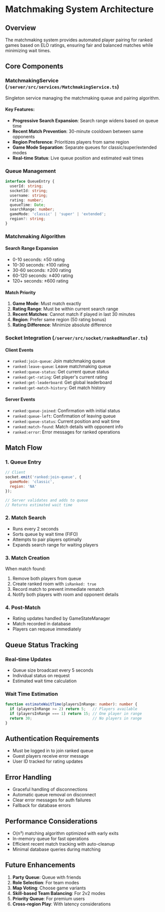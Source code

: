# Matchmaking System Architecture

## Overview
The matchmaking system provides automated player pairing for ranked games based on ELO ratings, ensuring fair and balanced matches while minimizing wait times.

## Core Components

### MatchmakingService (`/server/src/services/MatchmakingService.ts`)
Singleton service managing the matchmaking queue and pairing algorithm.

#### Key Features:
- **Progressive Search Expansion**: Search range widens based on queue time
- **Recent Match Prevention**: 30-minute cooldown between same opponents
- **Region Preference**: Prioritizes players from same region
- **Game Mode Separation**: Separate queues for classic/super/extended modes
- **Real-time Status**: Live queue position and estimated wait times

### Queue Management
```typescript
interface QueueEntry {
  userId: string;
  socketId: string;
  username: string;
  rating: number;
  queueTime: Date;
  searchRange: number;
  gameMode: 'classic' | 'super' | 'extended';
  region?: string;
}
```

### Matchmaking Algorithm

#### Search Range Expansion
- 0-10 seconds: ±50 rating
- 10-30 seconds: ±100 rating
- 30-60 seconds: ±200 rating
- 60-120 seconds: ±400 rating
- 120+ seconds: ±600 rating

#### Match Priority
1. **Game Mode**: Must match exactly
2. **Rating Range**: Must be within current search range
3. **Recent Matches**: Cannot match if played in last 30 minutes
4. **Region**: Prefer same region (50 rating bonus)
5. **Rating Difference**: Minimize absolute difference

### Socket Integration (`/server/src/socket/rankedHandler.ts`)

#### Client Events
- `ranked:join-queue`: Join matchmaking queue
- `ranked:leave-queue`: Leave matchmaking queue
- `ranked:queue-status`: Get current queue status
- `ranked:get-rating`: Get player's current rating
- `ranked:get-leaderboard`: Get global leaderboard
- `ranked:get-match-history`: Get match history

#### Server Events
- `ranked:queue-joined`: Confirmation with initial status
- `ranked:queue-left`: Confirmation of leaving queue
- `ranked:queue-status`: Current position and wait time
- `ranked:match-found`: Match details with opponent info
- `ranked:error`: Error messages for ranked operations

## Match Flow

### 1. Queue Entry
```javascript
// Client
socket.emit('ranked:join-queue', { 
  gameMode: 'classic',
  region: 'NA' 
});

// Server validates and adds to queue
// Returns estimated wait time
```

### 2. Match Search
- Runs every 2 seconds
- Sorts queue by wait time (FIFO)
- Attempts to pair players optimally
- Expands search range for waiting players

### 3. Match Creation
When match found:
1. Remove both players from queue
2. Create ranked room with `isRanked: true`
3. Record match to prevent immediate rematch
4. Notify both players with room and opponent details

### 4. Post-Match
- Rating updates handled by GameStateManager
- Match recorded in database
- Players can requeue immediately

## Queue Status Tracking

### Real-time Updates
- Queue size broadcast every 5 seconds
- Individual status on request
- Estimated wait time calculation

### Wait Time Estimation
```typescript
function estimateWaitTime(playersInRange: number): number {
  if (playersInRange >= 2) return 5;   // Players available
  if (playersInRange === 1) return 15; // One player in range
  return 30;                           // No players in range
}
```

## Authentication Requirements
- Must be logged in to join ranked queue
- Guest players receive error message
- User ID tracked for rating updates

## Error Handling
- Graceful handling of disconnections
- Automatic queue removal on disconnect
- Clear error messages for auth failures
- Fallback for database errors

## Performance Considerations
- O(n²) matching algorithm optimized with early exits
- In-memory queue for fast operations
- Efficient recent match tracking with auto-cleanup
- Minimal database queries during matching

## Future Enhancements
1. **Party Queue**: Queue with friends
2. **Role Selection**: For team modes
3. **Map Voting**: Choose game variants
4. **Skill-based Team Balancing**: For 2v2 modes
5. **Priority Queue**: For premium users
6. **Cross-region Play**: With latency considerations